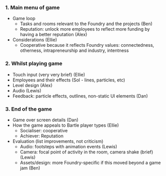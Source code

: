 ### 1. Main menu of game

- Game loop
  - Tasks and rooms relevant to the Foundry and the projects (Ben)
  - Reputation: unlock more employees to reflect more funding by having a better reputation (Alex)
- Considerations (Ellie)
  - Cooperative because it reflects Foundry values: connectedness, otherness, intrapreneurship and industry, intentness

### 2. Whilst playing game

- Touch input (very very brief) (Ellie)
- Employees and their effects (Sol - lines, particles, etc)
- Level design (Alex)
- Audio (Lewis)
- Feedback: particle effects, outlines, non-static UI elements (Dan)

### 3. End of the game

- Game over screen details (Dan)
- How the game appeals to Bartle player types (Ellie)
  - Socialiser: cooperative
  - Achiever: Reputation
- Evaluation (list improvements, not criticism)
  - Audio: footsteps with animation events (Lewis)
  - Camera: focal point of activity in the room, camera shake (brief) (Lewis)
  - Assets/design: more Foundry-specific if this moved beyond a game jam (Ben)
